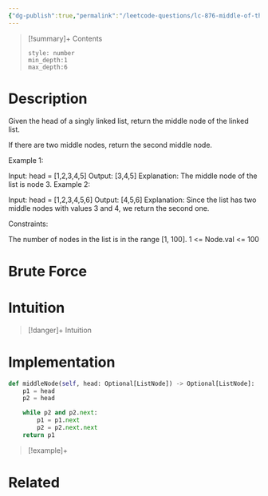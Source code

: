 ```yaml
---
{"dg-publish":true,"permalink":"/leetcode-questions/lc-876-middle-of-the-linked-list/","title":"LC 876. Middle of the Linked List","tags":["lc-easy","linked-list"]}
---
```



>[!summary]+ Contents
>```toc
>style: number
>min_depth:1
>max_depth:6
>```

# Description
Given the head of a singly linked list, return the middle node of the linked list.

If there are two middle nodes, return the second middle node.

 

Example 1:


Input: head = [1,2,3,4,5]
Output: [3,4,5]
Explanation: The middle node of the list is node 3.
Example 2:


Input: head = [1,2,3,4,5,6]
Output: [4,5,6]
Explanation: Since the list has two middle nodes with values 3 and 4, we return the second one.
 

Constraints:

The number of nodes in the list is in the range [1, 100].
1 <= Node.val <= 100
# Brute Force
# Intuition

>[!danger]+ Intuition

# Implementation
```python
def middleNode(self, head: Optional[ListNode]) -> Optional[ListNode]:
	p1 = head
	p2 = head

	while p2 and p2.next:
		p1 = p1.next
		p2 = p2.next.next
	return p1
```

>[!example]+ 


# Related
